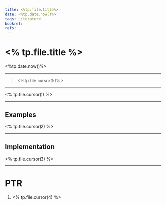 ```yaml
---
title: <%tp.file.title%>
date: <%tp.date.now()%>
tags: Literature
bookref: 
refs: 
---
```

# <% tp.file.title %>
<%tp.date.now()%>

---
> <%tp.file.cursor(5)%>

---
<% tp.file.cursor(1) %>


---
## Examples
<% tp.file.cursor(2) %>


---
## Implementation
<% tp.file.cursor(3) %>



---
# PTR

1. <% tp.file.cursor(4) %>
